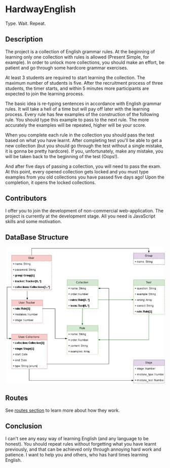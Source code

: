 # HardwayEnglish

Type. Wait. Repeat.

## Description

The project is a collection of English grammar rules. At the beginning of learning only one collection with rules is allowed (Present Simple, for example). In order to unlock more collections, you should make an effort, be patient and go through some hardcore grammar exercises.

At least 3 students are required to start learning the collection. The maximum number of students is five. After the recruitment process of three students, the timer starts, and within 5 minutes more participants are expected to join the learning process.

The basic idea is re-typing sentences in accordance with English grammar rules. It will take a hell of a time but will pay off later with the learning process. Every rule has few examples of the construction of the following rule. You should type this example to pass to the next rule. The more accurately the examples will be repeated, higher will be your score.

When you complete each rule in the collection you should pass the test based on what you have learnt. After completing test you'll be able to get a new collection (but you should go through the test without a single mistake, it is gonna be pretty hardcore). If you, unfortunately, make any mistake, you will be taken back to the beginning of the test (Oops!).

And after five days of passing a collection, you will need to pass the exam. At this point, every opened collection gets locked and you must type examples from you old collections you have passed five days ago! Upon the completion, it opens the locked collections.

## Contributors

I offer you to join the development of non-commercial web-application. The project is currently at the development stage. All you need is JavaScript skills and some motivation.

## DataBase Structure

![Schema](./readme_fig/db.png)

## Routes

See [routes section](./ROUTES.md) to learn more about how they work.

## Conclusion

I can't see any easy way of learning English (and any language to be honest). You should repeat rules without forgetting what you have learnt previously, and that can be achieved only through annoying hard work and patience. I want to help you and others, who has hard times learning English.

